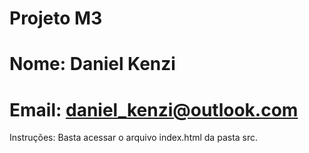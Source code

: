 # Projeto M3

# Nome: Daniel Kenzi

# Email: daniel_kenzi@outlook.com

Instruções: Basta acessar o arquivo index.html da pasta src.
